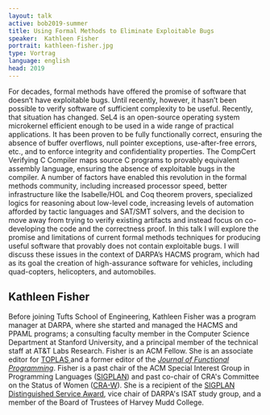 ```yaml
---
layout: talk
active: bob2019-summer
title: Using Formal Methods to Eliminate Exploitable Bugs
speaker:  Kathleen Fisher
portrait: kathleen-fisher.jpg
type: Vortrag
language: english
head: 2019
---
```



For decades, formal methods have offered the promise of software that
doesn’t have exploitable bugs.  Until recently, however, it hasn’t
been possible to verify software of sufficient complexity to be
useful. Recently, that situation has changed.  SeL4 is an open-source
operating system microkernel efficient enough to be used in a wide
range of practical applications. It has been proven to be fully
functionally correct, ensuring the absence of buffer overflows, null
pointer exceptions, use-after-free errors, etc., and to enforce
integrity and confidentiality properties.  The CompCert Verifying C
Compiler maps source C programs to provably equivalent assembly
language, ensuring the absence of exploitable bugs in the compiler.  A
number of factors have enabled this revolution in the formal methods
community, including increased processor speed, better infrastructure
like the Isabelle/HOL and Coq theorem provers, specialized logics for
reasoning about low-level code, increasing levels of automation
afforded by tactic languages and SAT/SMT solvers, and the decision to
move away from trying to verify existing artifacts and instead focus
on co-developing the code and the correctness proof.  In this talk I
will explore the promise and limitations of current formal methods
techniques for producing useful software that provably does not
contain exploitable bugs.  I will discuss these issues in the context
of DARPA’s HACMS program, which had as its goal the creation of
high-assurance software for vehicles, including quad-copters,
helicopters, and automobiles.

## Kathleen Fisher

Before joining Tufts School of Engineering, Kathleen Fisher was a
program manager at DARPA, where she started and managed the HACMS and
PPAML programs; a consulting faculty member in the Computer Science
Department at Stanford University, and a principal member of the
technical staff at AT&T Labs Research. Fisher is an ACM Fellow. She is
an associate editor for <a href="http://toplas.acm.org/"
target="_blank">TOPLAS </a>and a former editor of the <a
href="http://mc.manuscriptcentral.com/jfp_submit"
target="_blank"><em>Journal of Functional Programming</em></a>. Fisher
is a past chair of the ACM Special Interest Group in Programming
Languages (<a href="http://www.sigplan.org/"
target="_blank">SIGPLAN</a>) and past co-chair of CRA's Committee on
the Status of Women (<a href="http://cra-w.org/"
target="_blank">CRA-W</a>). She is a recipient of the <a
href="http://www.sigplan.org/Awards/Service/" target="_blank">SIGPLAN
Distinguished Service Award</a>, vice chair of DARPA's ISAT study
group, and a member of the Board of Trustees of Harvey Mudd College.
